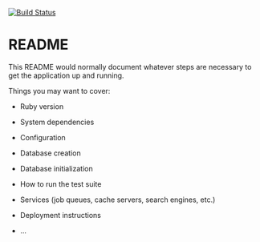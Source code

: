 [![Build Status](https://travis-ci.org/richin13/tydilabs.svg?branch=dev)](https://travis-ci.org/richin13/tydilabs)

# README

This README would normally document whatever steps are necessary to get the
application up and running.

Things you may want to cover:

* Ruby version

* System dependencies

* Configuration

* Database creation

* Database initialization

* How to run the test suite

* Services (job queues, cache servers, search engines, etc.)

* Deployment instructions

* ...
